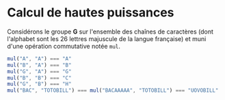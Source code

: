 # Calcul de hautes puissances

Considérons le groupe __G__ sur l'ensemble des chaînes de caractères (dont l'alphabet sont les 26 lettres majuscule de
la langue française) et muni d'une opération commutative notée `mul`.

```js
mul("A", "A") === "A"
mul("B", "A") === "B"
mul("G", "A") === "G"
mul("B", "B") === "C"
mul("G", "B") === "H"
mul("BAC", "TOTOBILL") === mul("BACAAAAA", "TOTOBILL") === "UOVOBILL"
```
